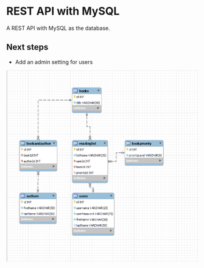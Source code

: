 # REST API with MySQL

<p>A REST API with MySQL as the database.</p>

## Next steps

* Add an admin setting for users

![Database EER Diagram](./assets/booklistEER.png)